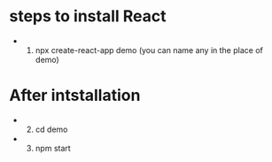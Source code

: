 # steps to install React

* 1. npx create-react-app demo (you can name any in the place of demo)

# After intstallation

* 2. cd demo
* 3. npm start 